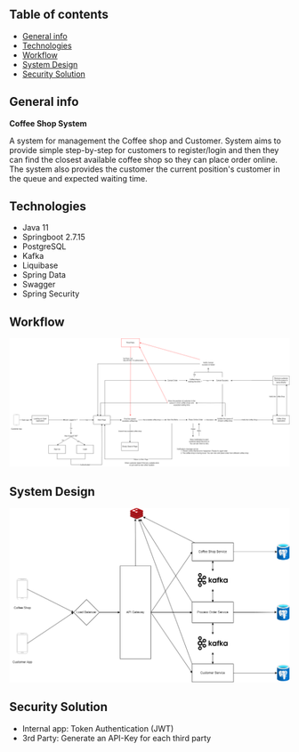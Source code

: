 ## Table of contents
* [General info](#general-info)
* [Technologies](#technologies)
* [Workflow](#workflow)
* [System Design](#system-design)
* [Security Solution](#security-solution)

## General info 
**Coffee Shop System**

A system for management the Coffee shop and Customer. System aims to provide simple step-by-step for customers to register/login and then they can find the closest available coffee shop so they can place order online. The system also provides the customer the current position's customer in the queue and expected waiting time.
## Technologies
* Java 11
* Springboot 2.7.15
* PostgreSQL
* Kafka
* Liquibase
* Spring Data
* Swagger
* Spring Security
## Workflow
![Workflow](https://github.com/chickendje02/coffee-shop-system/blob/main/workflow.png)

## System Design
![System Design](https://github.com/chickendje02/coffee-shop-system/blob/main/design_backend.drawio.png)
## Security Solution
* Internal app: Token Authentication (JWT)
* 3rd Party: Generate an API-Key for each third party

